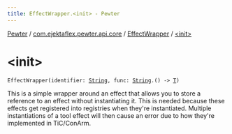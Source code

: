 ```yaml
---
title: EffectWrapper.<init> - Pewter
---
```


[Pewter](../../index.html) / [com.ejektaflex.pewter.api.core](../index.html) / [EffectWrapper](index.html) / [&lt;init&gt;](./-init-.html)

# &lt;init&gt;

`EffectWrapper(identifier: `[`String`](https://kotlinlang.org/api/latest/jvm/stdlib/kotlin/-string/index.html)`, func: `[`String`](https://kotlinlang.org/api/latest/jvm/stdlib/kotlin/-string/index.html)`.() -> `[`T`](index.html#T)`)`

This is a simple wrapper around an effect that allows you to store a
reference to an effect without instantiating it. This is needed because
these effects get registered into registries when they're instantiated.
Multiple instantiations of a tool effect will then cause an error due
to how they're implemented in TiC/ConArm.

